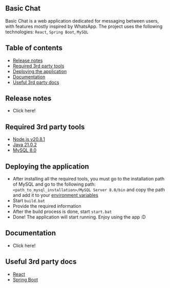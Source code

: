 ## Basic Chat
Basic Chat is a web application dedicated for messaging between users, with features mostly inspired by WhatsApp.
The project uses the following technologies: `React`, `Spring Boot`, `MySQL`

## Table of contents
- [Release notes](#release-notes)
- [Required 3rd party tools](#required-3rd-party-tools)
- [Deploying the application](#deploying-the-application)
- [Documentation](#documentation)
- [Useful 3rd party docs](#useful-3rd-party-docs)

## Release notes
- Click here!

## Required 3rd party tools
- [Node.js v20.8.1](https://nodejs.org/en/blog/release/v20.8.1)
- [Java 21.0.2](https://www.oracle.com/ro/java/technologies/downloads/#java21)
- [MySQL 8.0](https://dev.mysql.com/downloads/installer/)

## Deploying the application
- After installing all the required tools, you must go to the installation path of MySQL and go to the following path:
`<path_to_mysql_installation>/MySQL Server 8.0/bin` and copy the path and add it to your [environment variables](https://www3.ntu.edu.sg/home/ehchua/programming/howto/Environment_Variables.html)
- Start `build.bat`
- Provide the required information
- After the build process is done, start `start.bat`
- Done! The application will start running. Enjoy using the app :D 

## Documentation
- Click here!

## Useful 3rd party docs
- [React](https://devdocs.io/react/)
- [Spring Boot](https://docs.spring.io/spring-boot/docs/current/reference/htmlsingle/)